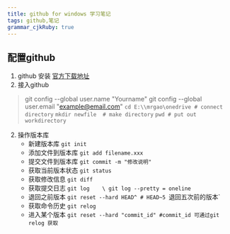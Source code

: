 ```yaml
---
title: github for windows 学习笔记
tags: github,笔记
grammar_cjkRuby: true
---
```


## 配置github
1. github 安装 [官方下载地址][1]
2. 接入github 
>git config --global user.name "Yourname"
git config --global user.email "example@email.com"
`cd E:\\mrgao\onedrive # connect directory`
`mkdir newfile  # make directory`
`pwd # put out workdirectory`
2. 操作版本库
    + 新建版本库        `git init`
    + 添加文件到版本库  `git add filename.xxx`
    + 提交文件到版本库  `git commit -m "修改说明"`
    + 获取当前版本状态  `git status`
    + 获取修改信息      `git diff`
    + 获取提交日志      `git log    \ git log --pretty = oneline`
    + 退回之前版本      `git reset --hard HEAD^ # HEAD~5 `退回五次前的版本`
    + 获取命令历史      `git relog`
    + 进入某个版本      `git reset --hard "commit_id" #commit_id 可通过git relog 获取`

  [1]: https://git-for-windows.github.io/